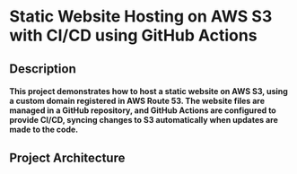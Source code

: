 # Static Website Hosting on AWS S3 with CI/CD using GitHub Actions
## Description
#### This project demonstrates how to host a static website on AWS S3, using a custom domain registered in AWS Route 53. The website files are managed in a GitHub repository, and GitHub Actions are configured to provide CI/CD, syncing changes to S3 automatically when updates are made to the code.
## Project Architecture


